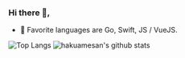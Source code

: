 ### Hi there 👋, 

- 🌱 Favorite languages are Go, Swift, JS / VueJS. 


![Top Langs](https://github-readme-stats.vercel.app/api/top-langs/?username=hakuamesan&hide=html)
![hakuamesan's github stats](https://github-readme-stats.vercel.app/api?username=hakuamesan&show_icons=true&count_private=true)

<!--
**hakuamesan/hakuamesan** is a ✨ _special_ ✨ repository because its `README.md` (this file) appears on your GitHub profile.

Here are some ideas to get you started:

- 🔭 I’m currently working on ...

- 👯 I’m looking to collaborate on ...
- 🤔 I’m looking for help with ...
- 💬 Ask me about ...
- 📫 How to reach me: ...
- 😄 Pronouns: ...
- ⚡ Fun fact: ...
-->

